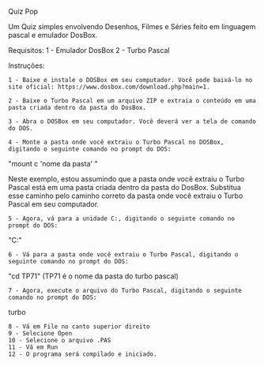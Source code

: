 Quiz Pop

Um Quiz simples envolvendo Desenhos, Filmes e Séries feito em linguagem pascal e emulador DosBox.

Requisitos:
1 - Emulador DosBox
2 - Turbo Pascal

Instruções:


    1 - Baixe e instale o DOSBox em seu computador. Você pode baixá-lo no site oficial: https://www.dosbox.com/download.php?main=1.

    2 - Baixe o Turbo Pascal em um arquivo ZIP e extraia o conteúdo em uma pasta criada dentro da pasta do DosBox.

    3 - Abra o DOSBox em seu computador. Você deverá ver a tela de comando do DOS.

    4 - Monte a pasta onde você extraiu o Turbo Pascal no DOSBox, digitando o seguinte comando no prompt do DOS:

"mount c 'nome da pasta' "

Neste exemplo, estou assumindo que a pasta onde você extraiu o Turbo Pascal está em uma pasta criada dentro da pasta do DosBox. Substitua esse caminho pelo caminho correto da pasta onde você extraiu o Turbo Pascal em seu computador.

    5 - Agora, vá para a unidade C:, digitando o seguinte comando no prompt do DOS:

"C:"

    6 - Vá para a pasta onde você extraiu o Turbo Pascal, digitando o seguinte comando no prompt do DOS:


"cd TP71" (TP71 é o nome da pasta do turbo pascal)

    7 - Agora, execute o arquivo do Turbo Pascal, digitando o seguinte comando no prompt do DOS:

turbo

    8 - Vá em File no canto superior direito
    9 - Selecione Open
    10 - Selecione o arquivo .PAS
    11 - Vá em Run
    12 - O programa será compilado e iniciado.
